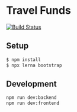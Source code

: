 # Travel Funds

[![Build Status](https://drone.core.uconn.edu/api/badges/SquaredLabs/travelfunds.core.uconn.edu/status.svg)](https://drone.core.uconn.edu/SquaredLabs/travelfunds.core.uconn.edu)

## Setup

```sh
$ npm install
$ npx lerna bootstrap
```

## Development

```sh
npm run dev:backend
npm run dev:frontend
```
